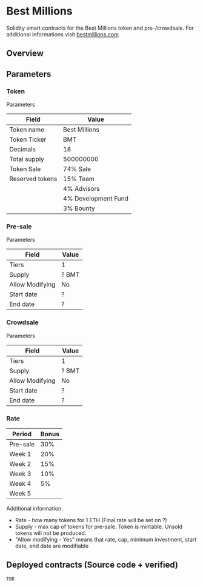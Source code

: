 
# Best Millions
Solidity smart contracts for the Best Millions token and pre-/crowdsale. For additional informations visit [bestmillions.com](http://www.bestmillions.com/)
 
## Overview


## Parameters

### Token

Parameters

| Field            | Value         |
|------------------|---------------|
| Token name       | Best Millions |
| Token Ticker     | BMT           |
| Decimals         | 18            |
| Total supply     | 500000000     |
| Token Sale       | 74% Sale      |
| Reserved tokens  | 15% Team      |
| 				   | 4% Advisors   |
|				   | 4% Development Fund
|	               | 3% Bounty     |

### Pre-sale

Parameters

| Field              	| Value                      	|
|-----------------------|-------------------------------|
| Tiers              	| 1                         	|
| Supply             	| ? BMT                	|
| Allow Modifying       | No|                       	|
| Start date         	| ? |
| End date           	| ? 	|

### Crowdsale

Parameters

| Field              	| Value                      	|
|-----------------------|-------------------------------|
| Tiers              	| 1                         	|
| Supply             	| ? BMT                	|
| Allow Modifying       | No|                       	|
| Start date         	| ? |
| End date           	| ? 	|

### Rate
| Period| Bonus                      	|
|-----------------------|-------------------------------|
| Pre-sale| 30%                         	|
| Week 1| 20%                	|
| Week 2      | 15%|                       	|
| Week 3         	| 10% |
| Week 4           	| 5% 	|
| Week 5           	|  	|



Additional information:

- Rate - how many tokens for 1 ETH (Final rate will be set on ?)
- Supply - max cap of tokens for pre-sale. Token is mintable. Unsold tokens will not be produced.
- "Allow modifying - Yes" means that rate, cap, minimum investment, start date, end date are modifiable

## Deployed contracts (Source code + verified)
	
	TBD


